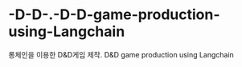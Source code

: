 # -D-D-.-D-D-game-production-using-Langchain
롱체인을 이용한 D&amp;D게임 제작. D&amp;D game production using Langchain
